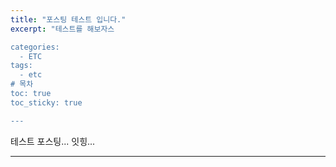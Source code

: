 ```yaml
---
title: "포스팅 테스트 입니다."
excerpt: "테스트를 해보자스

categories: 
  - ETC
tags: 
  - etc
# 목차
toc: true  
toc_sticky: true 

---
```

테스트 포스팅...
잇힝...

---


